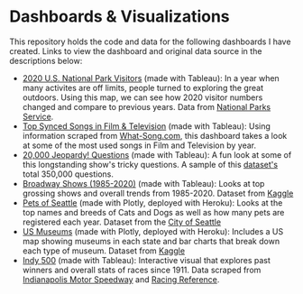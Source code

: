 # Dashboards & Visualizations
This repository holds the code and data for the following dashboards I have created. Links to view the dashboard and original data source in the descriptions below:
- [2020 U.S. National Park Visitors](https://public.tableau.com/views/NationalParks-2020Map/Dashboard1?:language=en&:display_count=y&publish=yes&:origin=viz_share_link) (made with Tableau): In a year when many activites are off limits, people turned to exploring the great outdoors. Using this map, we can see how 2020 visitor numbers changed and compare to previous years. Data from [National Parks Service](https://irma.nps.gov/STATS/).  
- [Top Synced Songs in Film & Television](https://public.tableau.com/views/TopSongsinFilmTelevision/Dashboard1?:display_count=y&publish=yes&:origin=viz_share_link) (made with Tableau): Using information scraped from [What-Song.com](https://what-song.com), this dashboard takes a look at some of the most used songs in Film and Television by year. 
- [20,000 Jeopardy! Questions](https://public.tableau.com/views/JeopardyQuestions_15907117367270/Dashboard1?:display_count=y&publish=yes&:origin=viz_share_link) (made with Tableau): A fun look at some of this longstanding show's tricky questions. A sample of this [dataset's](https://www.kaggle.com/prondeau/350000-jeopardy-questions?select=master_season1-35.tsv) total 350,000 questions.
- [Broadway Shows (1985-2020)](https://public.tableau.com/views/BroadwayShows1985-2020/Dashboard1?:display_count=y&publish=yes&:origin=viz_share_link) (made with Tableau): Looks at top grossing shows and overall trends from 1985-2020. Dataset from [Kaggle](https://www.kaggle.com/jessemostipak/broadway-weekly-grosses)
- [Pets of Seattle](https://sc-seattle-dogs.herokuapp.com/) (made with Plotly, deployed with Heroku): Looks at the top names and breeds of Cats and Dogs as well as how many pets are registered each year. Dataset from the [City of Seattle](https://data.seattle.gov/Community/Seattle-Pet-Licenses/jguv-t9rb)
- [US Museums](https://sc-museum-app.herokuapp.com/) (made with Plotly, deployed with Heroku): Includes a US map showing museums in each state and bar charts that break down each type of museum. Dataset from [Kaggle](https://www.kaggle.com/imls/museum-directory)
- [Indy 500](https://public.tableau.com/views/Indy_500/IndyDash?:language=en&:display_count=y&publish=yes&:origin=viz_share_link) (made with Tableau): Interactive visual that explores past winners and overall stats of races since 1911. Data scraped from [Indianapolis Motor Speedway](https://www.indianapolismotorspeedway.com/events/indy500/history/historical-stats/race-stats/race-results/2019) and [Racing Reference](https://www.racing-reference.info/indy500.htm).
